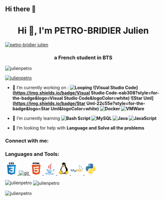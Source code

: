 ## Hi there 👋
<h1 align="center">Hi 👋, I'm PETRO-BRIDIER Julien</h1> <a href="https://linkedin.com/in/julien-petro-bridier" target="blank"><img align="center" src="https://raw.githubusercontent.com/rahuldkjain/github-profile-readme-generator/master/src/images/icons/Social/linked-in-alt.svg" alt="petro-bridier julien" height="30" width="40" /></a>
</p> 
<h3 align="center">a French student in BTS</h3>

<p align="left"> <img src="https://komarev.com/ghpvc/?username=julienpetro&label=Profile%20views&color=0e75b6&style=flat" alt="julienpetro" /> </p>

<p align="left"> <a href="https://github.com/ryo-ma/github-profile-trophy"><img src="https://github-profile-trophy.vercel.app/?username=julienpetro" alt="julienpetro" /></a> </p>

- 🔭 I’m currently working on : **![Looping](https://img.shields.io/badge/Looping-22c55e?style=for-the-badge&logo=Looping&logoColor=white)
                                ![Visual Studio Code](https://img.shields.io/badge/Visual Studio Code-eab308?style=for-the-badge&logo=Visual Studio Code&logoColor=white)
                                ![Star Uml](https://img.shields.io/badge/Star Uml-22c55e?style=for-the-badge&logo=Star Uml&logoColor=white)
                                ![Docker](https://img.shields.io/badge/Docker-22c55e?style=for-the-badge&logo=Docker&logoColor=white)
                                ![VMWare](https://img.shields.io/badge/VMWare-22c55e?style=for-the-badge&logo=VMWare&logoColor=white)**

- 🌱 I’m currently learning **![Bash Script](https://img.shields.io/badge/bash_script-%23121011.svg?style=for-the-badge&logo=gnu-bash&logoColor=white) ![MySQL](https://img.shields.io/badge/mysql-4479A1.svg?style=for-the-badge&logo=mysql&logoColor=white) ![Java](https://img.shields.io/badge/java-%23ED8B00.svg?style=for-the-badge&logo=openjdk&logoColor=white) ![JavaScript](https://img.shields.io/badge/javascript-%23323330.svg?style=for-the-badge&logo=javascript&logoColor=%23F7DF1E)**

- 🤝 I’m looking for help with **Language and Solve all the problems**

<h3 align="left">Connect with me:</h3>
<p align="left">


<h3 align="left">Languages and Tools:</h3>
<p align="left"> <a href="https://www.w3schools.com/css/" target="_blank" rel="noreferrer"> <img src="https://raw.githubusercontent.com/devicons/devicon/master/icons/css3/css3-original-wordmark.svg" alt="css3" width="40" height="40"/> </a> <a href="https://git-scm.com/" target="_blank" rel="noreferrer"> <img src="https://www.vectorlogo.zone/logos/git-scm/git-scm-icon.svg" alt="git" width="40" height="40"/> </a> <a href="https://www.w3.org/html/" target="_blank" rel="noreferrer"> <img src="https://raw.githubusercontent.com/devicons/devicon/master/icons/html5/html5-original-wordmark.svg" alt="html5" width="40" height="40"/> </a> <a href="https://www.java.com" target="_blank" rel="noreferrer"> <img src="https://raw.githubusercontent.com/devicons/devicon/master/icons/java/java-original.svg" alt="java" width="40" height="40"/> </a> <a href="https://www.linux.org/" target="_blank" rel="noreferrer"> <img src="https://raw.githubusercontent.com/devicons/devicon/master/icons/linux/linux-original.svg" alt="linux" width="40" height="40"/> </a> <a href="https://www.mysql.com/" target="_blank" rel="noreferrer"> <img src="https://raw.githubusercontent.com/devicons/devicon/master/icons/mysql/mysql-original-wordmark.svg" alt="mysql" width="40" height="40"/> </a> <a href="https://www.python.org" target="_blank" rel="noreferrer"> <img src="https://raw.githubusercontent.com/devicons/devicon/master/icons/python/python-original.svg" alt="python" width="40" height="40"/> </a> </p>

<p><img align="left" src="https://github-readme-stats.vercel.app/api/top-langs?username=julienpetro&show_icons=true&locale=en&layout=compact" alt="julienpetro" /></p>

<p>&nbsp;<img align="center" src="https://github-readme-stats.vercel.app/api?username=julienpetro&show_icons=true&locale=en" alt="julienpetro" /></p>

<p><img align="center" src="https://github-readme-streak-stats.herokuapp.com/?user=julienpetro&" alt="julienpetro" /></p>
